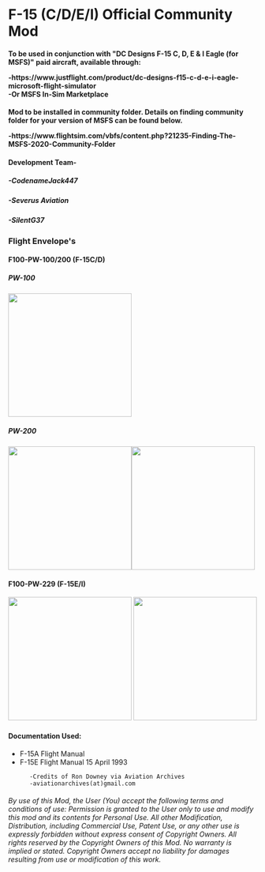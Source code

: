 <h1> F-15 (C/D/E/I) Official Community Mod </h2>

<h4>To be used in conjunction with "DC Designs F-15 C, D, E & I Eagle (for MSFS)" paid aircraft, available through:
           <p>-https://www.justflight.com/product/dc-designs-f15-c-d-e-i-eagle-microsoft-flight-simulator <br>
              -Or MSFS In-Sim Marketplace</p>
</h4>
<h4> Mod to be installed in community folder. Details on finding community folder for your version of MSFS can be found below.
            <p>-https://www.flightsim.com/vbfs/content.php?21235-Finding-The-MSFS-2020-Community-Folder</p>
</h4>


<h4>Development Team-</h4>
           <h5>-CodenameJack447</h5>   
           <h5>-Severus Aviation</h5>
           <h5>-SilentG37</h5>


<h3>Flight Envelope's</h3>

<h4>F100-PW-100/200 (F-15C/D)</h4>

<h5>PW-100</h5>

<img src="https://user-images.githubusercontent.com/80608475/111061609-7e43d180-8461-11eb-94e1-24ee485a689b.png"  width="250"/> 

<h5>PW-200</h5>

<img src="https://user-images.githubusercontent.com/80608475/111061618-8c91ed80-8461-11eb-8bd7-2963ef4e1b17.PNG"  width="250"/><img src="https://user-images.githubusercontent.com/80608475/111061628-9d426380-8461-11eb-9bb3-601e4251cff4.PNG"  width="250"/>



<h4>F100-PW-229 (F-15E/I)</h4>

<img src="https://user-images.githubusercontent.com/80608475/111060697-2d7daa00-845c-11eb-9341-6920f3ccb9d9.png"  width="250"/> <img src="https://user-images.githubusercontent.com/80608475/111061314-eb566780-845f-11eb-8257-1fc9bf75cc51.PNG"  width="250"/>







<h4> Documentation Used: </h4>
           <ul>
           <li>F-15A Flight Manual</li>
           <li>F-15E Flight Manual 15 April 1993</li>
           </ul>   
          
          
          
          -Credits of Ron Downey via Aviation Archives
          -aviationarchives(at)gmail.com




###### By use of this Mod, the User (You) accept the following terms and conditions of use: Permission is granted to the User only to use and modify this mod and its contents for Personal Use. All other Modification, Distribution, including Commercial Use, Patent Use, or any other use is expressly forbidden without express consent of Copyright Owners. All rights reserved by the Copyright Owners of this Mod. No warranty is implied or stated. Copyright Owners accept no liability for damages resulting from use or modification of this work.
